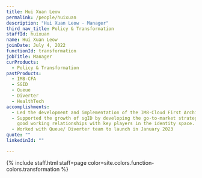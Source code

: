 ```yaml
---
title: Hui Xuan Leow
permalink: /people/huixuan
description: "Hui Xuan Leow - Manager"
third_nav_title: Policy & Transformation
staffId: huixuan
name: Hui Xuan Leow
joinDate: July 4, 2022
functionId: transformation
jobTitle: Manager
curProducts:
  - Policy & Transformation
pastProducts:
  - IM8-CFA
  - SGID
  - Queue
  - Diverter
  - HealthTech
accomplishments:
  - Led the development and implementation of the IM8-Cloud First Architecture (IM8-CFA) Policy
  - Supported the growth of sgID by developing the go-to-market strategy and cultivating
    good working relationships with key players in the identity space.
  - Worked with Queue/ Diverter team to launch in January 2023
quote: ""
linkedinId: ""

---
```


{% include staff.html staff=page color=site.colors.function-colors.transformation %}
